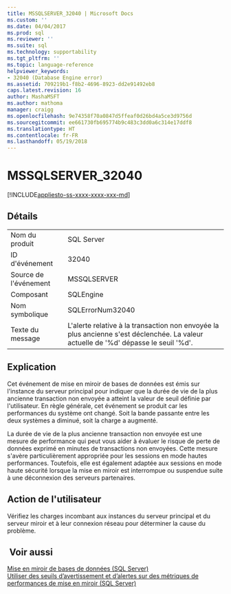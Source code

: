 ```yaml
---
title: MSSQLSERVER_32040 | Microsoft Docs
ms.custom: ''
ms.date: 04/04/2017
ms.prod: sql
ms.reviewer: ''
ms.suite: sql
ms.technology: supportability
ms.tgt_pltfrm: ''
ms.topic: language-reference
helpviewer_keywords:
- 32040 (Database Engine error)
ms.assetid: 709219b1-f8b2-4696-8923-dd2e91492eb8
caps.latest.revision: 16
author: MashaMSFT
ms.author: mathoma
manager: craigg
ms.openlocfilehash: 9e74358f70a0847d5ffeaf0d26bd4a5ce3d9756d
ms.sourcegitcommit: ee661730fb695774b9c483c3dd0a6c314e17ddf8
ms.translationtype: HT
ms.contentlocale: fr-FR
ms.lasthandoff: 05/19/2018
---
```

# <a name="mssqlserver32040"></a>MSSQLSERVER_32040
[!INCLUDE[appliesto-ss-xxxx-xxxx-xxx-md](../../includes/appliesto-ss-xxxx-xxxx-xxx-md.md)]
  
## <a name="details"></a>Détails  
  
|||  
|-|-|  
|Nom du produit|SQL Server|  
|ID d'événement|32040|  
|Source de l'événement|MSSQLSERVER|  
|Composant|SQLEngine|  
|Nom symbolique|SQLErrorNum32040|  
|Texte du message|L'alerte relative à la transaction non envoyée la plus ancienne s'est déclenchée. La valeur actuelle de '%d' dépasse le seuil '%d'.|  
  
## <a name="explanation"></a>Explication  
Cet événement de mise en miroir de bases de données est émis sur l'instance du serveur principal pour indiquer que la durée de vie de la plus ancienne transaction non envoyée a atteint la valeur de seuil définie par l'utilisateur. En règle générale, cet événement se produit car les performances du système ont changé. Soit la bande passante entre les deux systèmes a diminué, soit la charge a augmenté.  
  
La durée de vie de la plus ancienne transaction non envoyée est une mesure de performance qui peut vous aider à évaluer le risque de perte de données exprimé en minutes de transactions non envoyées. Cette mesure s'avère particulièrement appropriée pour les sessions en mode hautes performances. Toutefois, elle est également adaptée aux sessions en mode haute sécurité lorsque la mise en miroir est interrompue ou suspendue suite à une déconnexion des serveurs partenaires.  
  
## <a name="user-action"></a>Action de l'utilisateur  
Vérifiez les charges incombant aux instances du serveur principal et du serveur miroir et à leur connexion réseau pour déterminer la cause du problème.  
  
## <a name="see-also"></a> Voir aussi  
[Mise en miroir de bases de données &#40;SQL Server&#41;](~/database-engine/database-mirroring/database-mirroring-sql-server.md)  
[Utiliser des seuils d’avertissement et d’alertes sur des métriques de performances de mise en miroir &#40;SQL Server&#41;](~/database-engine/database-mirroring/use-warning-thresholds-and-alerts-on-mirroring-performance-metrics-sql-server.md)  
  
